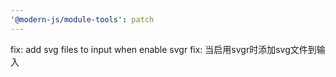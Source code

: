 ```yaml
---
'@modern-js/module-tools': patch
---
```


fix: add svg files to input when enable svgr
fix: 当启用svgr时添加svg文件到输入
